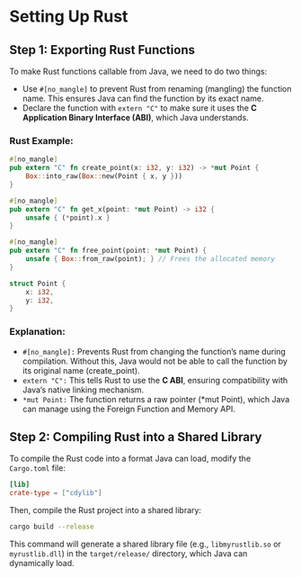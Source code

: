 # Setting Up Rust

## Step 1: Exporting Rust Functions
To make Rust functions callable from Java, we need to do two things:
- Use `#[no_mangle]` to prevent Rust from renaming (mangling) the function name. This ensures Java can find the function by its exact name.
- Declare the function with `extern "C"` to make sure it uses the **C Application Binary Interface (ABI)**, which Java understands.

### Rust Example:
```rust
#[no_mangle]
pub extern "C" fn create_point(x: i32, y: i32) -> *mut Point {
    Box::into_raw(Box::new(Point { x, y }))
}

#[no_mangle]
pub extern "C" fn get_x(point: *mut Point) -> i32 {
    unsafe { (*point).x }
}

#[no_mangle]
pub extern "C" fn free_point(point: *mut Point) {
    unsafe { Box::from_raw(point); } // Frees the allocated memory
}

struct Point {
    x: i32,
    y: i32,
}
```

### Explanation:
- `#[no_mangle]:` Prevents Rust from changing the function’s name during compilation. Without this, Java would not be able to call the function by its original name (create_point).
- `extern "C":` This tells Rust to use the **C ABI**, ensuring compatibility with Java’s native linking mechanism.
- `*mut Point:` The function returns a raw pointer (*mut Point), which Java can manage using the Foreign Function and Memory API.

## Step 2: Compiling Rust into a Shared Library
To compile the Rust code into a format Java can load, modify the `Cargo.toml` file:

```toml
[lib]
crate-type = ["cdylib"]
```

Then, compile the Rust project into a shared library:

```bash
cargo build --release
```

This command will generate a shared library file (e.g., `libmyrustlib.so` or `myrustlib.dll`) in the `target/release/` directory, which Java can dynamically load.
